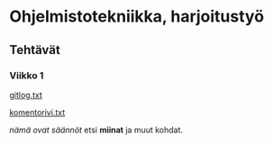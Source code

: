 # Ohjelmistotekniikka, harjoitustyö
## Tehtävät
### Viikko 1
[gitlog.txt](https://github.com/justusmarttila/ot-harjoitustyo/blob/master/laskarit/viikko1/gitlog.txt) 

[komentorivi.txt](https://github.com/justusmarttila/ot-harjoitustyo/blob/master/laskarit/viikko1/komentorivi.txt)

*nämä ovat säännöt* etsi **miinat** ja muut kohdat.
